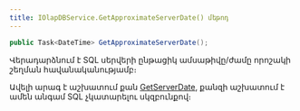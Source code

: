 ```yaml
---
title: IOlapDBService.GetApproximateServerDate() մեթոդ
---
```


```c#
public Task<DateTime> GetApproximateServerDate();
```

Վերադարձնում է SQL սերվերի ընթացիկ ամսաթիվը/ժամը որոշակի շեղման հավանականությամբ։

Ավելի արագ է աշխատում քան [GetServerDate](GetServerDate.md), քանզի աշխատում է ամեն անգամ SQL չկատարելու սկզբունքով։